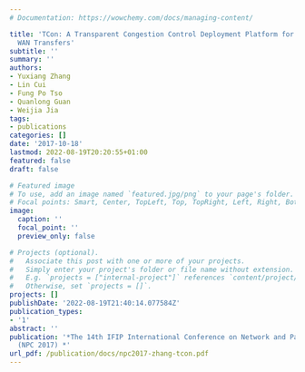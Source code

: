 ```yaml
---
# Documentation: https://wowchemy.com/docs/managing-content/

title: 'TCon: A Transparent Congestion Control Deployment Platform for Optimizing
  WAN Transfers'
subtitle: ''
summary: ''
authors:
- Yuxiang Zhang
- Lin Cui
- Fung Po Tso
- Quanlong Guan
- Weijia Jia
tags:
- publications
categories: []
date: '2017-10-18'
lastmod: 2022-08-19T20:20:55+01:00
featured: false
draft: false

# Featured image
# To use, add an image named `featured.jpg/png` to your page's folder.
# Focal points: Smart, Center, TopLeft, Top, TopRight, Left, Right, BottomLeft, Bottom, BottomRight.
image:
  caption: ''
  focal_point: ''
  preview_only: false

# Projects (optional).
#   Associate this post with one or more of your projects.
#   Simply enter your project's folder or file name without extension.
#   E.g. `projects = ["internal-project"]` references `content/project/deep-learning/index.md`.
#   Otherwise, set `projects = []`.
projects: []
publishDate: '2022-08-19T21:40:14.077584Z'
publication_types:
- '1'
abstract: ''
publication: '*The 14th IFIP International Conference on Network and Parallel Computing
  (NPC 2017) *'
url_pdf: /publication/docs/npc2017-zhang-tcon.pdf
---
```

